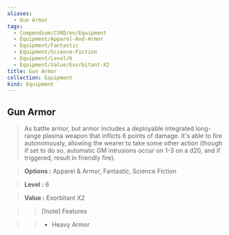 ```yaml
---
aliases:
  - Gun Armor
tags:
  - Compendium/CSRD/en/Equipment
  - Equipment/Apparel-And-Armor
  - Equipment/Fantastic
  - Equipment/Science-Fiction
  - Equipment/Level/6
  - Equipment/Value/Exorbitant-X2
title: Gun Armor
collection: Equipment
kind: Equipment
---
```

## Gun Armor    
    
>As battle armor, but armor includes a deployable integrated long-range plasma weapon that inflicts 6 points of damage. It's able to fire autonomously, allowing the wearer to take some other action (though if set to do so, automatic GM intrusions occur on 1-3 on a d20, and if triggered, result in friendly fire).    
> **Options :** Apparel & Armor, Fantastic, Science Fiction    
> **Level :** 6    
> **Value :** Exorbitant X2    
>>[!note] Features    
>> - Heavy Armor
